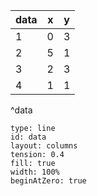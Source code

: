 | data | x | y |
| ---- | - | - |
| 1| 0 | 3 |
| 2| 5 | 1 |
| 3| 2 | 3 |
| 4| 1 | 1 |
^data

```chart
type: line
id: data
layout: columns
tension: 0.4
fill: true
width: 100%
beginAtZero: true
```